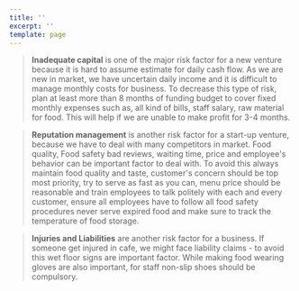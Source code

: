 ```yaml
---
title: ''
excerpt: ''
template: page
---
```

> **Inadequate capital** is one of the major risk factor for a new venture because it is hard to assume estimate for daily cash flow. As we are new in market, we have uncertain daily income and it is difficult to manage monthly costs for business.
To decrease this type of risk, plan at least more than 8 months of funding budget to cover fixed monthly expenses such as, all kind of bills, staff salary, raw material for food. This will help if we are unable to make profit for 3-4 months.

> **Reputation management** is another risk factor for a start-up venture, because we have to deal with many competitors in market. Food quality, Food safety bad reviews, waiting time, price and employee's behavior can be important factor to deal with.
To avoid this always maintain food quality and taste, customer's concern should be top most priority, try to serve as fast as you can, menu price should be reasonable and train employees to talk politely  with each and every customer, ensure all employees have to follow all food safety procedures never serve expired food and make sure to track the temperature of food storage.

> **Injuries and Liabilities** are another risk factor for a business. If someone get injured in cafe, we might face liability claims - to avoid this wet floor signs are important factor. While making food wearing gloves are also important, for staff non-slip shoes should be compulsory. 

